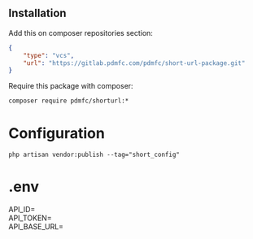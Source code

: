 ## Installation
Add this on composer repositories section:
```json
{
    "type": "vcs",
    "url": "https://gitlab.pdmfc.com/pdmfc/short-url-package.git"
}
```


Require this package with composer:

```shell
composer require pdmfc/shorturl:*
```

# Configuration

```shell
php artisan vendor:publish --tag="short_config"
```

# .env

API_ID=  
API_TOKEN=  
API_BASE_URL=
